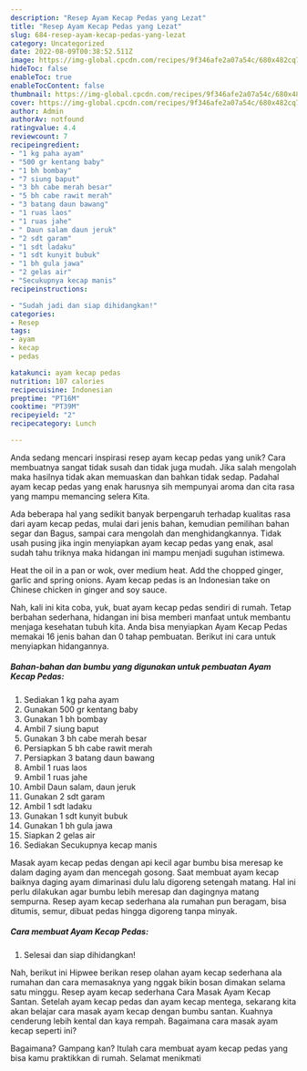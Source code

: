```yaml
---
description: "Resep Ayam Kecap Pedas yang Lezat"
title: "Resep Ayam Kecap Pedas yang Lezat"
slug: 684-resep-ayam-kecap-pedas-yang-lezat
category: Uncategorized
date: 2022-08-09T00:38:52.511Z
image: https://img-global.cpcdn.com/recipes/9f346afe2a07a54c/680x482cq70/ayam-kecap-pedas-foto-resep-utama.jpg
hideToc: false
enableToc: true
enableTocContent: false
thumbnail: https://img-global.cpcdn.com/recipes/9f346afe2a07a54c/680x482cq70/ayam-kecap-pedas-foto-resep-utama.jpg
cover: https://img-global.cpcdn.com/recipes/9f346afe2a07a54c/680x482cq70/ayam-kecap-pedas-foto-resep-utama.jpg
author: Admin
authorAv: notfound
ratingvalue: 4.4
reviewcount: 7
recipeingredient:
- "1 kg paha ayam"
- "500 gr kentang baby"
- "1 bh bombay"
- "7 siung baput"
- "3 bh cabe merah besar"
- "5 bh cabe rawit merah"
- "3 batang daun bawang"
- "1 ruas laos"
- "1 ruas jahe"
- " Daun salam daun jeruk"
- "2 sdt garam"
- "1 sdt ladaku"
- "1 sdt kunyit bubuk"
- "1 bh gula jawa"
- "2 gelas air"
- "Secukupnya kecap manis"
recipeinstructions:

- "Sudah jadi dan siap dihidangkan!"
categories:
- Resep
tags:
- ayam
- kecap
- pedas

katakunci: ayam kecap pedas 
nutrition: 107 calories
recipecuisine: Indonesian
preptime: "PT16M"
cooktime: "PT39M"
recipeyield: "2"
recipecategory: Lunch

---
```





Anda sedang mencari inspirasi resep ayam kecap pedas yang unik? Cara membuatnya sangat tidak susah dan tidak juga mudah. Jika salah mengolah maka hasilnya tidak akan memuaskan dan bahkan tidak sedap. Padahal ayam kecap pedas yang enak harusnya sih mempunyai aroma dan cita rasa yang mampu memancing selera Kita.





Ada beberapa hal yang sedikit banyak berpengaruh terhadap kualitas rasa dari ayam kecap pedas, mulai dari jenis bahan, kemudian pemilihan bahan segar dan Bagus, sampai cara mengolah dan menghidangkannya. Tidak usah pusing jika ingin menyiapkan ayam kecap pedas yang enak,      asal sudah tahu triknya maka hidangan ini mampu menjadi suguhan istimewa.














Heat the oil in a pan or wok, over medium heat. Add the chopped ginger, garlic and spring onions. Ayam kecap pedas is an Indonesian take on Chinese chicken in ginger and soy sauce.






Nah, kali ini kita coba, yuk, buat ayam kecap pedas sendiri di rumah. Tetap berbahan sederhana, hidangan ini bisa memberi manfaat untuk membantu menjaga kesehatan tubuh kita. Anda bisa menyiapkan Ayam Kecap Pedas memakai 16 jenis bahan dan 0 tahap pembuatan. Berikut ini cara untuk menyiapkan hidangannya.

<!--inarticleads1-->

##### Bahan-bahan dan bumbu yang digunakan untuk pembuatan Ayam Kecap Pedas:

1. Sediakan 1 kg paha ayam
1. Gunakan 500 gr kentang baby
1. Gunakan 1 bh bombay
1. Ambil 7 siung baput
1. Gunakan 3 bh cabe merah besar
1. Persiapkan 5 bh cabe rawit merah
1. Persiapkan 3 batang daun bawang
1. Ambil 1 ruas laos
1. Ambil 1 ruas jahe
1. Ambil  Daun salam, daun jeruk
1. Gunakan 2 sdt garam
1. Ambil 1 sdt ladaku
1. Gunakan 1 sdt kunyit bubuk
1. Gunakan 1 bh gula jawa
1. Siapkan 2 gelas air
1. Sediakan Secukupnya kecap manis


Masak ayam kecap pedas dengan api kecil agar bumbu bisa meresap ke dalam daging ayam dan mencegah gosong. Saat membuat ayam kecap baiknya daging ayam dimarinasi dulu lalu digoreng setengah matang. Hal ini perlu dilakukan agar bumbu lebih meresap dan dagingnya matang sempurna. Resep ayam kecap sederhana ala rumahan pun beragam, bisa ditumis, semur, dibuat pedas hingga digoreng tanpa minyak. 

<!--inarticleads2-->

##### Cara membuat Ayam Kecap Pedas:


1. Selesai dan siap dihidangkan!

Nah, berikut ini Hipwee berikan resep olahan ayam kecap sederhana ala rumahan dan cara memasaknya yang nggak bikin bosan dimakan selama satu minggu. Resep ayam kecap sederhana Cara Masak Ayam Kecap Santan. Setelah ayam kecap pedas dan ayam kecap mentega, sekarang kita akan belajar cara masak ayam kecap dengan bumbu santan. Kuahnya cenderung lebih kental dan kaya rempah. Bagaimana cara masak ayam kecap seperti ini? 

Bagaimana? Gampang kan? Itulah cara membuat ayam kecap pedas yang bisa kamu praktikkan di rumah. Selamat menikmati

